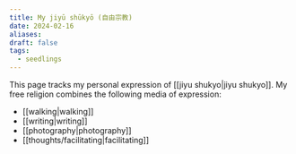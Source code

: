 ```yaml
---
title: My jiyū shūkyō (自由宗教)
date: 2024-02-16
aliases: 
draft: false
tags:
  - seedlings
---
```

This page tracks my personal expression of [[jiyu shukyo|jiyu shukyo]]. My free religion combines the following media of expression:
- [[walking|walking]]
- [[writing|writing]]
- [[photography|photography]]
- [[thoughts/facilitating|facilitating]]

